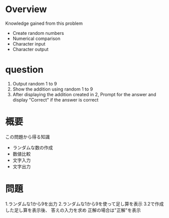 # Overview
Knowledge gained from this problem

* Create random numbers  
* Numerical comparison  
* Character input  
* Character output  

# question
1. Output random 1 to 9
2. Show the addition using random 1 to 9
3. After displaying the addition created in 2,
Prompt for the answer and display "Correct" if the answer is correct

# 概要
この問題から得る知識

* ランダムな数の作成  
* 数値比較  
* 文字入力  
* 文字出力  

# 問題
1.ランダムな1から9を出力
2.ランダムな1から9を使って足し算を表示
3.2で作成した足し算を表示後、
  答えの入力を求め 正解の場合は"正解"を表示